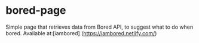 # bored-page
Simple page that retrieves data from Bored API, to suggest what to do when bored. Available at:[iambored] (https://iambored.netlify.com/)
